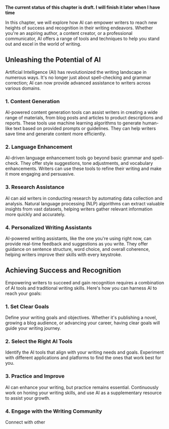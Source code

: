 **The current status of this chapter is draft. I will finish it later when I have time**

In this chapter, we will explore how AI can empower writers to reach new heights of success and recognition in their writing endeavors. Whether you're an aspiring author, a content creator, or a professional communicator, AI offers a range of tools and techniques to help you stand out and excel in the world of writing.

Unleashing the Potential of AI
------------------------------

Artificial Intelligence (AI) has revolutionized the writing landscape in numerous ways. It's no longer just about spell-checking and grammar correction; AI can now provide advanced assistance to writers across various domains.

### 1. **Content Generation**

AI-powered content generation tools can assist writers in creating a wide range of materials, from blog posts and articles to product descriptions and reports. These tools use machine learning algorithms to generate human-like text based on provided prompts or guidelines. They can help writers save time and generate content more efficiently.

### 2. **Language Enhancement**

AI-driven language enhancement tools go beyond basic grammar and spell-check. They offer style suggestions, tone adjustments, and vocabulary enhancements. Writers can use these tools to refine their writing and make it more engaging and persuasive.

### 3. **Research Assistance**

AI can aid writers in conducting research by automating data collection and analysis. Natural language processing (NLP) algorithms can extract valuable insights from vast datasets, helping writers gather relevant information more quickly and accurately.

### 4. **Personalized Writing Assistants**

AI-powered writing assistants, like the one you're using right now, can provide real-time feedback and suggestions as you write. They offer guidance on sentence structure, word choice, and overall coherence, helping writers improve their skills with every keystroke.

Achieving Success and Recognition
---------------------------------

Empowering writers to succeed and gain recognition requires a combination of AI tools and traditional writing skills. Here's how you can harness AI to reach your goals:

### 1. **Set Clear Goals**

Define your writing goals and objectives. Whether it's publishing a novel, growing a blog audience, or advancing your career, having clear goals will guide your writing journey.

### 2. **Select the Right AI Tools**

Identify the AI tools that align with your writing needs and goals. Experiment with different applications and platforms to find the ones that work best for you.

### 3. **Practice and Improve**

AI can enhance your writing, but practice remains essential. Continuously work on honing your writing skills, and use AI as a supplementary resource to assist your growth.

### 4. **Engage with the Writing Community**

Connect with other
